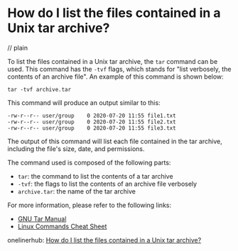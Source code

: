 # How do I list the files contained in a Unix tar archive?
// plain

To list the files contained in a Unix tar archive, the `tar` command can be used. This command has the `-tvf` flags, which stands for "list verbosely, the contents of an archive file". An example of this command is shown below:

```
tar -tvf archive.tar
```

This command will produce an output similar to this:

```
-rw-r--r-- user/group    0 2020-07-20 11:55 file1.txt
-rw-r--r-- user/group    0 2020-07-20 11:55 file2.txt
-rw-r--r-- user/group    0 2020-07-20 11:55 file3.txt
```

The output of this command will list each file contained in the tar archive, including the file's size, date, and permissions.

The command used is composed of the following parts:

- `tar`: the command to list the contents of a tar archive
- `-tvf`: the flags to list the contents of an archive file verbosely
- `archive.tar`: the name of the tar archive

For more information, please refer to the following links:

- [GNU Tar Manual](https://www.gnu.org/software/tar/manual/html_node/Listing-Contents.html)
- [Linux Commands Cheat Sheet](https://www.cheatography.com/davechild/cheat-sheets/linux-command-line/)

onelinerhub: [How do I list the files contained in a Unix tar archive?](https://onelinerhub.com/cli-tar/how-do-i-list-the-files-contained-in-a-unix-tar-archive)